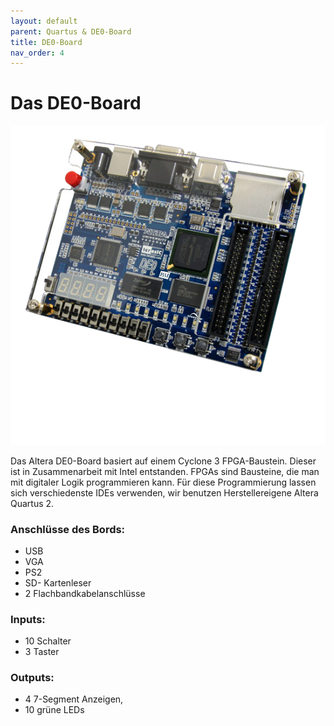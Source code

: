 ```yaml
---
layout: default
parent: Quartus & DE0-Board
title: DE0-Board
nav_order: 4
---
```

# Das DE0-Board
![DE0-picture](../assets/DE0.png)

Das Altera DE0-Board basiert auf einem Cyclone 3 FPGA-Baustein. Dieser ist in Zusammenarbeit mit Intel entstanden. FPGAs sind Bausteine, die man mit digitaler Logik programmieren kann. Für diese Programmierung lassen sich verschiedenste IDEs verwenden, wir benutzen Herstellereigene Altera Quartus 2.

### Anschlüsse des Bords:

- USB
- VGA
- PS2
- SD- Kartenleser
- 2 Flachbandkabelanschlüsse

### Inputs:

- 10 Schalter
- 3 Taster

### Outputs:

- 4 7-Segment Anzeigen,
- 10 grüne LEDs